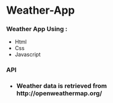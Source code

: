 # Weather-App
<h3>Weather App Using :</h3>
<ul>
  <li>Html</li>
  <li>Css</li>
  <li>Javascript</li>
</ul>
<h3>
  API
<h3>  
<ul>
  <li>Weather data is retrieved from http://openweathermap.org/</li>
</ul>
